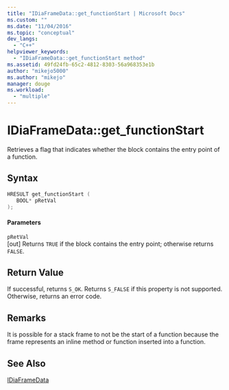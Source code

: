 ```yaml
---
title: "IDiaFrameData::get_functionStart | Microsoft Docs"
ms.custom: ""
ms.date: "11/04/2016"
ms.topic: "conceptual"
dev_langs: 
  - "C++"
helpviewer_keywords: 
  - "IDiaFrameData::get_functionStart method"
ms.assetid: 49fd24fb-65c2-4812-8303-56a968353e1b
author: "mikejo5000"
ms.author: "mikejo"
manager: douge
ms.workload: 
  - "multiple"
---
```

# IDiaFrameData::get_functionStart
Retrieves a flag that indicates whether the block contains the entry point of a function.  
  
## Syntax  
  
```C++  
HRESULT get_functionStart (   
   BOOL* pRetVal  
);  
```  
  
#### Parameters  
 `pRetVal`  
 [out] Returns `TRUE` if the block contains the entry point; otherwise returns `FALSE`.  
  
## Return Value  
 If successful, returns `S_OK`. Returns `S_FALSE` if this property is not supported. Otherwise, returns an error code.  
  
## Remarks  
 It is possible for a stack frame to not be the start of a function because the frame represents an inline method or function inserted into a function.  
  
## See Also  
 [IDiaFrameData](../../debugger/debug-interface-access/idiaframedata.md)